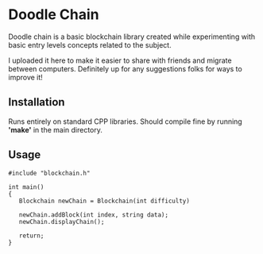 # Doodle Chain

Doodle chain is a basic blockchain library created while experimenting with basic entry levels concepts related to the subject.

I uploaded it here to make it easier to share with friends and migrate between computers. Definitely up for any suggestions folks for ways to improve it!

## Installation

Runs entirely on standard CPP libraries. Should compile fine by running **'make'** in the main directory.

## Usage

```cp
#include "blockchain.h"

int main()
{
   Blockchain newChain = Blockchain(int difficulty)

   newChain.addBlock(int index, string data);
   newChain.displayChain();

   return;
}
```
